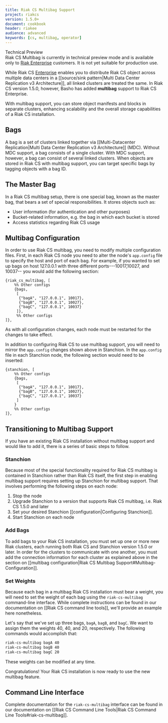 ```yaml
---
title: Riak CS Multibag Support
project: riakcs
version: 1.5.0+
document: cookbook
header: riakee
audience: advanced
keywords: [cs, multibag, operator]
---
```


<div class="note">
<div class="title">Technical Preview</div>
Riak CS Multibag is currently in technical preview mode and is
available only to <a href="http://basho.com/riak-enterprise/">Riak
Enterprise</a> customers. It is not yet suitable for production use.
</div>

While Riak CS [Enterprise](http://basho.com/riak-enterprise) enables
you to distribute Riak CS object across multiple data centers in a
[[source/sink pattern|Multi Data Center Replication v3 Architecture]],
all linked clusters are treated the same. In Riak CS version 1.5.0,
however, Basho has added **multibag** support to Riak CS Enterprise.

With multibag support, you can store object manifests and blocks in
separate clusters, enhancing scalability and the overall storage
capabilities of a Riak CS installation.

## Bags

A bag is a set of clusters linked together via [[Multi-Datacenter
Replication|Multi Data Center Replication v3 Architecture]] \(MDC).
Without MDC support, a bag consists of a single cluster. With MDC
support, however, a bag can consist of several linked clusters. When
objects are stored in Riak CS with multibag support, you can target
specific bags by tagging objects with a bag ID.

## The Master Bag

In a Riak CS multibag setup, there is one special bag, known as the
master bag, that bears a set of special responsibilities. It stores
objects such as:

* User information (for authentication and other purposes)
* Bucket-related information, e.g. the bag in which each bucket is
  stored
* Access statistics regarding Riak CS usage

## Multibag Configuration

In order to use Riak CS multibag, you need to modify multiple
configuration files. First, in each Riak CS node you need to alter the
node's `app.config` file to specify the host and port of each bag. For
example, if you wanted to set up bags on host 127.0.0.1 with three
different ports---10017,10027, and 10037-- you would add the following
section:

```appconfig
{riak_cs_multibag, [
	%% Other configs
    {bags,
     [
      {"bagA", "127.0.0.1", 10017},
      {"bagB", "127.0.0.1", 10027},
      {"bagC", "127.0.0.1", 10037}
     ]},
     %% Other configs
]},
```

As with all configuration changes, each node must be restarted for the
changes to take effect.

In addition to configuring Riak CS to use multibag support, you will
need to mirror the `app.config` changes shown above in Stanchion. In the
`app.config` file in each Stanchion node, the following section would
need to be inserted:

```appconfig
{stanchion, [
	%% Other configs
	{bags,
	 [
	  {"bagA", "127.0.0.1", 10017},
	  {"bagB", "127.0.0.1", 10027},
	  {"bagC", "127.0.0.1", 10037}
	 ]
	}
	%% Other configs
]},
```

## Transitioning to Multibag Support

If you have an existing Riak CS installation without multibag support
and would like to add it, there is a series of basic steps to follow.

### Stanchion

Because most of the special functionality required for Riak CS multibag
is contained in Stanchion rather than Riak CS itself, the first step in
enabling multibag support requires setting up Stanchion for multibag
support. That involves performing the following steps on each node:

1. Stop the node
2. Upgrade Stanchion to a version that supports Riak CS multibag, i.e.
   Riak CS 1.5.0 and later
3. Set your desired Stanchion [[configuration|Configuring Stanchion]].
4. Start Stanchion on each node

### Add Bags

To add bags to your Riak CS installation, you must set up one or more
new Riak clusters, each running both Riak CS and Stanchion version 1.5.0
or later. In order for the clusters to communicate with one another, you
must add the connection information for each cluster as explained above
in the section on [[multibag configuration|Riak CS Multibag
Support#Multibag-Configuration]].

### Set Weights

Because each bag in a multibag Riak CS installation must bear a weight,
you will need to set the weight of each bag using the `riak-cs-multibag`
command-line interface. While complete instructions can be found in our
documentation on [[Riak CS command line tools]], we'll provide an
example here nonetheless.

Let's say that we've set up three bags, `bagA`, `bagB`, and `bagC`. We
want to assign them the weights 40, 40, and 20, respectively. The
following commands would accomplish that:

```bash
riak-cs-multibag bagA 40
riak-cs-multibag bagB 40
riak-cs-multibag bagC 20
```

These weights can be modified at any time.

Congratulations! Your Riak CS installation is now ready to use the new
multibag feature.

## Command Line Interface

Complete documentation for the `riak-cs-multibag` interface can be found
in our documentation on [[Riak CS Command Line Tools|Riak CS Command
Line Tools#riak-cs-multibag]].
